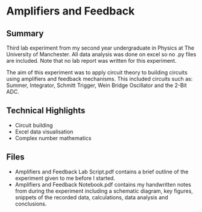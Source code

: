 # Amplifiers and Feedback
## Summary
Third lab experiment from my second year undergraduate in Physics at The University of Manchester. All data analysis was done on excel so no .py files are included. Note that no lab report was written for this experiment.

The aim of this experiment was to apply circuit theory to building circuits using amplifiers and feedback mechanisms. This included circuits such as: Summer, Integrator, Schmitt Trigger, Wein Bridge Oscillator and the 2-Bit ADC.

## Technical Highlights
* Circuit building
* Excel data visualisation
* Complex number mathematics

## Files
* Amplifiers and Feedback Lab Script.pdf contains a brief outline of the experiment given to me before I started.
* Amplifiers and Feedback Notebook.pdf contains my handwritten notes from during the experiment including a schematic diagram, key figures, snippets of the recorded data, calculations, data analysis and conclusions.
